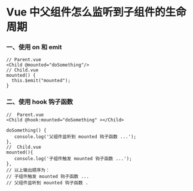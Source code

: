 

# Vue 中父组件怎么监听到子组件的生命周期


### 一、使用 on 和 emit
```
// Parent.vue
<Child @mounted="doSomething"/>
// Child.vue
mounted() {
  this.$emit("mounted");
}
```

### 二、使用 hook 钩子函数
```
//  Parent.vue
<Child @hook:mounted="doSomething" ></Child>

doSomething() {
   console.log('父组件监听到 mounted 钩子函数 ...');
},
//  Child.vue
mounted(){
   console.log('子组件触发 mounted 钩子函数 ...');
},
// 以上输出顺序为：
// 子组件触发 mounted 钩子函数 ...
// 父组件监听到 mounted 钩子函数 .
```